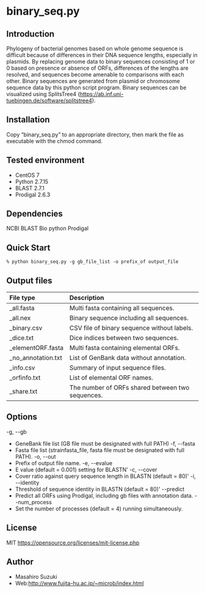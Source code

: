 # binary_seq.py

## Introduction
Phylogeny of bacterial genomes based on whole genome sequence is difficult because of differences in their DNA sequence lengths, especially in plasmids. By replacing genome data to binary sequences consisting of 1 or 0 based on presence or absence of ORFs, differences of the lengths are resolved, and sequences become amenable to comparisons with each other. Binary sequences are generated from plasmid or chromosome sequence data by this python script program. Binary sequences can be visualized using SplitsTree4 (https://ab.inf.uni-tuebingen.de/software/splitstree4).

## Installation
Copy “binary_seq.py” to an appropriate directory, then mark the file as executable with the chmod command.

## Tested environment
- CentOS 7
- Python 2.7.15
- BLAST 2.7.1
- Prodigal 2.6.3

## Dependencies
NCBI BLAST
Bio python
Prodigal 

## Quick Start
```% python binary_seq.py -g gb_file_list -o prefix_of output_file```

## Output files
| File type | Description |
|:----------|:------------|
| _all.fasta | Multi fasta containing all sequences. |
| _all.nex | Binary sequence including all sequences. |
| _binary.csv | CSV file of binary sequence without labels. |
| _dice.txt	 | Dice indices between two sequences. |
| _elementORF.fasta | Multi fasta containing elemental ORFs. |
| _no_annotation.txt | List of GenBank data without annotation. |
| _info.csv	 | Summary of input sequence files. |
| _orfinfo.txt | List of elemental ORF names. |
| _share.txt | The number of ORFs shared between two sequences. |

## Options
-g, --gb
- GeneBank file list (GB file must be designated with full PATH)
-f, --fasta
- Fasta file list (strain<TAB>fasta_file, fasta file must be designated with full PATH).
-o, --out
- Prefix of output file name.
-e, --evalue
- E value (default = 0.001) setting for BLASTN'
-c, --cover
- Cover ratio against query sequence length in BLASTN (default = 80)'
-i, --identity
- Threshold of sequence identity in BLASTN (default = 80)'
--predict
- Predict all ORFs using Prodigal, including gb files with annotation data.
--num_process
- Set the number of processes (default = 4) running simultaneously.

## License
MIT
https://opensource.org/licenses/mit-license.php

## Author
- Masahiro Suzuki
- Web:http://www.fujita-hu.ac.jp/~microb/index.html
